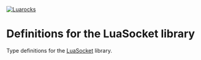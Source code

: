 [![Luarocks](https://img.shields.io/luarocks/v/lunarmodules/luasocket?label=Luarocks&logo=Lua)](https://luarocks.org/modules/lunarmodules/luasocket)

# Definitions for the LuaSocket library

Type definitions for the [LuaSocket](https://github.com/lunarmodules/luasocket) library.
